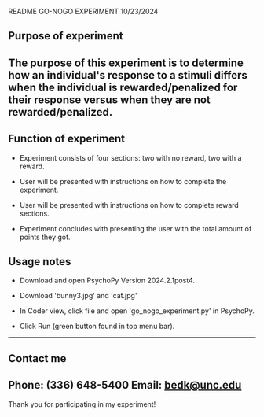 README
GO-NOGO EXPERIMENT 10/23/2024

Purpose of experiment
-----------------------------------------------------------
The purpose of this experiment is to determine how an individual's response 
to a stimuli differs when the individual is rewarded/penalized for their response
versus when they are not rewarded/penalized. 
-----------------------------------------------------------

Function of experiment
-----------------------------------------------------------
- Experiment consists of four sections: two with no reward, two with a reward.

- User will be presented with instructions on how to complete the experiment.

- User will be presented with instructions on how to complete reward sections.

- Experiment concludes with presenting the user with the total amount of points they got.


Usage notes
-----------------------------------------------------------
- Download and open PsychoPy Version 2024.2.1post4.
  
- Download 'bunny3.jpg' and 'cat.jpg'

- In Coder view, click file and open 'go_nogo_experiment.py' in PsychoPy.

- Click Run (green button found in top menu bar).
-----------------------------------------------------------

Contact me
-----------------------------------------------------------
Phone: (336) 648-5400
Email: bedk@unc.edu
-----------------------------------------------------------

Thank you for participating in my experiment!
